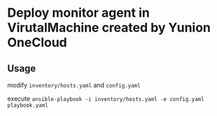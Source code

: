 # Deploy monitor agent in VirutalMachine created by Yunion OneCloud

## Usage

modify `inventory/hosts.yaml` and `config.yaml`

execute `ansible-playbook -i inventory/hosts.yaml -e config.yaml playbook.yaml`
